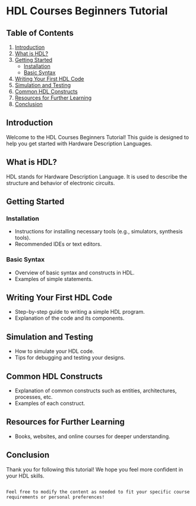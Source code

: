 # HDL Courses Beginners Tutorial

## Table of Contents
1. [Introduction](#introduction)
2. [What is HDL?](#what-is-hdl)
3. [Getting Started](#getting-started)
   - [Installation](#installation)
   - [Basic Syntax](#basic-syntax)
4. [Writing Your First HDL Code](#writing-your-first-hdl-code)
5. [Simulation and Testing](#simulation-and-testing)
6. [Common HDL Constructs](#common-hdl-constructs)
7. [Resources for Further Learning](#resources-for-further-learning)
8. [Conclusion](#conclusion)

## Introduction
Welcome to the HDL Courses Beginners Tutorial! This guide is designed to help you get started with Hardware Description Languages.

## What is HDL?
HDL stands for Hardware Description Language. It is used to describe the structure and behavior of electronic circuits.

## Getting Started

### Installation
- Instructions for installing necessary tools (e.g., simulators, synthesis tools).
- Recommended IDEs or text editors.

### Basic Syntax
- Overview of basic syntax and constructs in HDL.
- Examples of simple statements.

## Writing Your First HDL Code
- Step-by-step guide to writing a simple HDL program.
- Explanation of the code and its components.

## Simulation and Testing
- How to simulate your HDL code.
- Tips for debugging and testing your designs.

## Common HDL Constructs
- Explanation of common constructs such as entities, architectures, processes, etc.
- Examples of each construct.

## Resources for Further Learning
- Books, websites, and online courses for deeper understanding.

## Conclusion
Thank you for following this tutorial! We hope you feel more confident in your HDL skills.
```

Feel free to modify the content as needed to fit your specific course requirements or personal preferences!
